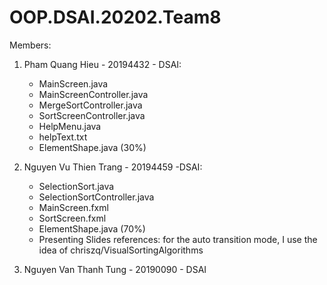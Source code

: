 # OOP.DSAI.20202.Team8
Members:
1. Pham Quang Hieu - 20194432 - DSAI:
    + MainScreen.java
    + MainScreenController.java
    + MergeSortController.java
    + SortScreenController.java
    + HelpMenu.java
    + helpText.txt
    + ElementShape.java (30%)

2. Nguyen Vu Thien Trang - 20194459 -DSAI:
    + SelectionSort.java
    + SelectionSortController.java
    + MainScreen.fxml
    + SortScreen.fxml
    + ElementShape.java (70%)
    + Presenting Slides
 references: for the auto transition mode, I use the idea of chriszq/VisualSortingAlgorithms

3. Nguyen Van Thanh Tung - 20190090 - DSAI
